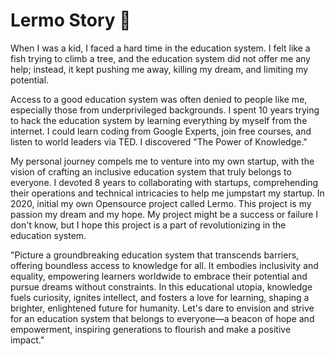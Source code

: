# Lermo Story 👋

When I was a kid, I faced a hard time in the education system. I felt like a fish trying to climb a tree, and the education system did not offer me any help; instead, it kept pushing me away, killing my dream, and limiting my potential.

Access to a good education system was often denied to people like me, especially those from underprivileged backgrounds. I spent 10 years trying to hack the education system by learning everything by myself from the internet. I could learn coding from Google Experts, join free courses, and listen to world leaders via TED. I discovered "The Power of Knowledge."

My personal journey compels me to venture into my own startup, with the vision of crafting an inclusive education system that truly belongs to everyone. I devoted 8 years to collaborating with startups, comprehending their operations and technical intricacies to help me jumpstart my startup. In 2020, initial my own Opensource project called Lermo. This project is my passion my dream and my hope. My project might be a success or failure I don't know, but I hope this project is a part of revolutionizing in the education system.

"Picture a groundbreaking education system that transcends barriers, offering boundless access to knowledge for all. It embodies inclusivity and equality, empowering learners worldwide to embrace their potential and pursue dreams without constraints. In this educational utopia, knowledge fuels curiosity, ignites intellect, and fosters a love for learning, shaping a brighter, enlightened future for humanity. Let's dare to envision and strive for an education system that belongs to everyone—a beacon of hope and empowerment, inspiring generations to flourish and make a positive impact."

